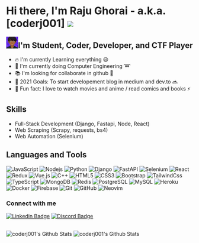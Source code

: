 # Hi there, I'm Raju Ghorai - a.k.a. [coderj001] <img src="https://raw.githubusercontent.com/iampavangandhi/iampavangandhi/master/gifs/Hi.gif" width="30px">

<img align="left" width="32px" height="32px" alt="profile" src="https://raw.githubusercontent.com/coderj001/coderj001/master/assets/face_co.svg" />


## I'm Student, Coder, Developer, and CTF Player

- :fire: I'm currently Learning everything :smiley:
- :school_satchel: I'm currently doing Computer Engineering :loop:
- :books: I'm looking for collaborate in github :green_book:
- :rocket: 2021 Goals: To start developement blog in medium and dev.to :soon:
- :raised_hands: Fun fact: I love to watch movies and anime / read comics and books :zap:

## Skills

- Full-Stack Development (Django, Fastapi, Node, React)
- Web Scraping (Scrapy, requests, bs4)
- Web Automation (Selenium)

## Languages and Tools

![JavaScript](https://img.shields.io/badge/-JavaScript-black?style=flat-square&logo=javascript)
![Nodejs](https://img.shields.io/badge/-Nodejs-black?style=flat-square&logo=Node.js)
![Python](https://img.shields.io/badge/-Python-black?style=flat-square&logo=Python)
![Django](https://img.shields.io/badge/-Django-green?style=flat-square&logo=Django)
![FastAPI](https://img.shields.io/badge/-FastAPI-5dc27d?style=flat-square&logo=FastAPI)
![Selenium](https://img.shields.io/badge/-Selenium-blue?style=flat-square&logo=Selenium)
![React](https://img.shields.io/badge/-React-black?style=flat-square&logo=react)
![Redux](https://img.shields.io/badge/-Redux-purple?style=flat-square&logo=redux)
![Vue.js](https://img.shields.io/badge/-Vue.js-%232c3e50?style=flat-square&logo=Vue.js)
![C++](https://img.shields.io/badge/-C++-00599C?style=flat-square&logo=c)
![HTML5](https://img.shields.io/badge/-HTML5-E34F26?style=flat-square&logo=html5&logoColor=white)
![CSS3](https://img.shields.io/badge/-CSS3-1572B6?style=flat-square&logo=css3)
![Bootstrap](https://img.shields.io/badge/-Bootstrap-563D7C?style=flat-square&logo=bootstrap)
![TailwindCss](https://img.shields.io/badge/-TailwindCss-%231a202c?style=flat-square&logo=tailwind-css)
![TypeScript](https://img.shields.io/badge/-TypeScript-007ACC?style=flat-square&logo=typescript)
![MongoDB](https://img.shields.io/badge/-MongoDB-black?style=flat-square&logo=mongodb)
![Redis](https://img.shields.io/badge/-Redis-black?style=flat-square&logo=Redis)
![PostgreSQL](https://img.shields.io/badge/-PostgreSQL-336791?style=flat-square&logo=postgresql)
![MySQL](https://img.shields.io/badge/-MySQL-black?style=flat-square&logo=mysql)
![Heroku](https://img.shields.io/badge/-Heroku-430098?style=flat-square&logo=heroku)
![Docker](https://img.shields.io/badge/-Docker-black?style=flat-square&logo=docker)
![Firebase](https://img.shields.io/badge/Firebase-ebe575?style=flat-square&logo=firebase)
![Git](https://img.shields.io/badge/-Git-black?style=flat-square&logo=git)
![GitHub](https://img.shields.io/badge/-GitHub-181717?style=flat-square&logo=github)
![Neovim](https://img.shields.io/badge/-Neovim-green?style=flat-square&logo=Neovim)

### Connect with me

[![Linkedin Badge](https://img.shields.io/badge/-coderj001-blue?style=flat-square&logo=Linkedin&logoColor=white&link=https://www.linkedin.com/in/rajughorai001/)](https://www.linkedin.com/in/rajughorai001/)
[![Discord Badge](https://img.shields.io/badge/-coderj001-purple?style=flat-square&logo=Discord&logoColor=white&link=https://discord.com/channels/@me/562217084109717514/)](https://discord.com/channels/@me/562217084109717514/)

<br />
<img alt="coderj001's Github Stats" src="https://github-readme-stats.vercel.app/api?username=coderj001&show_icons=true&include_all_commits=true&count_private=true&hide_border=true&theme=gruvbox" />
<img alt="coderj001's Github Stats" src="https://github-readme-streak-stats.herokuapp.com/?user=coderj001&include_all_commits=true&hide_border=true&theme=gruvbox" />

